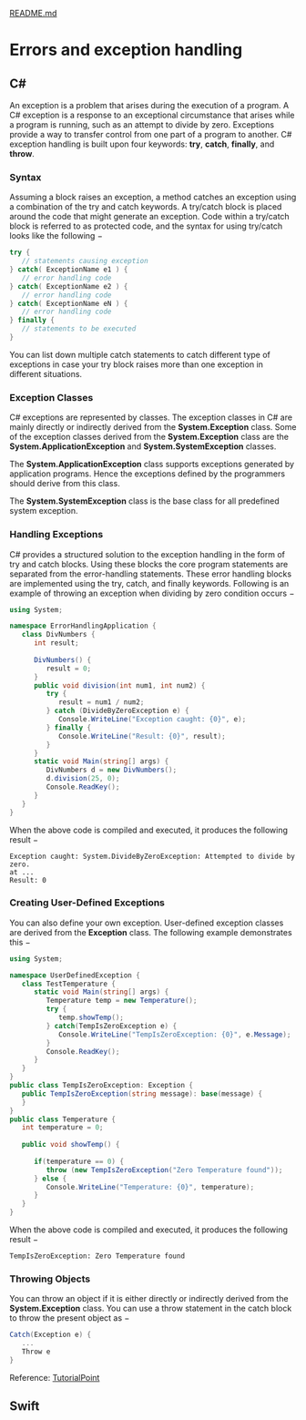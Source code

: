 [README.md](../README.md)

# Errors and exception handling


## C#
An exception is a problem that arises during the execution of a program. A C# exception is a response to an exceptional circumstance that arises while a program is running, such as an attempt to divide by zero. Exceptions provide a way to transfer control from one part of a program to another. C# exception handling is built upon four keywords: **try**, **catch**, **finally**, and **throw**.

### Syntax
Assuming a block raises an exception, a method catches an exception using a combination of the try and catch keywords. A try/catch block is placed around the code that might generate an exception. Code within a try/catch block is referred to as protected code, and the syntax for using try/catch looks like the following −
```cs
try {
   // statements causing exception
} catch( ExceptionName e1 ) {
   // error handling code
} catch( ExceptionName e2 ) {
   // error handling code
} catch( ExceptionName eN ) {
   // error handling code
} finally {
   // statements to be executed
}
```
You can list down multiple catch statements to catch different type of exceptions in case your try block raises more than one exception in different situations.

### Exception Classes
C# exceptions are represented by classes. The exception classes in C# are mainly directly or indirectly derived from the **System.Exception** class. Some of the exception classes derived from the **System.Exception** class are the **System.ApplicationException** and **System.SystemException** classes.

The **System.ApplicationException** class supports exceptions generated by application programs. Hence the exceptions defined by the programmers should derive from this class.

The **System.SystemException** class is the base class for all predefined system exception.

### Handling Exceptions
C# provides a structured solution to the exception handling in the form of try and catch blocks. Using these blocks the core program statements are separated from the error-handling statements.
These error handling blocks are implemented using the try, catch, and finally keywords. Following is an example of throwing an exception when dividing by zero condition occurs −
```cs
using System;

namespace ErrorHandlingApplication {
   class DivNumbers {
      int result;
      
      DivNumbers() {
         result = 0;
      }
      public void division(int num1, int num2) {
         try {
            result = num1 / num2;
         } catch (DivideByZeroException e) {
            Console.WriteLine("Exception caught: {0}", e);
         } finally {
            Console.WriteLine("Result: {0}", result);
         }
      }
      static void Main(string[] args) {
         DivNumbers d = new DivNumbers();
         d.division(25, 0);
         Console.ReadKey();
      }
   }
}
```
When the above code is compiled and executed, it produces the following result −
```
Exception caught: System.DivideByZeroException: Attempted to divide by zero. 
at ...
Result: 0
```

### Creating User-Defined Exceptions
You can also define your own exception. User-defined exception classes are derived from the **Exception** class. The following example demonstrates this −
```cs
using System;

namespace UserDefinedException {
   class TestTemperature {
      static void Main(string[] args) {
         Temperature temp = new Temperature();
         try {
            temp.showTemp();
         } catch(TempIsZeroException e) {
            Console.WriteLine("TempIsZeroException: {0}", e.Message);
         }
         Console.ReadKey();
      }
   }
}
public class TempIsZeroException: Exception {
   public TempIsZeroException(string message): base(message) {
   }
}
public class Temperature {
   int temperature = 0;
   
   public void showTemp() {
      
      if(temperature == 0) {
         throw (new TempIsZeroException("Zero Temperature found"));
      } else {
         Console.WriteLine("Temperature: {0}", temperature);
      }
   }
}
```
When the above code is compiled and executed, it produces the following result −
```
TempIsZeroException: Zero Temperature found
```
### Throwing Objects
You can throw an object if it is either directly or indirectly derived from the **System.Exception** class. You can use a throw statement in the catch block to throw the present object as −
```cs
Catch(Exception e) {
   ...
   Throw e
}
```

Reference: [TutorialPoint](https://www.tutorialspoint.com/csharp/csharp_exception_handling.htm)

## Swift
